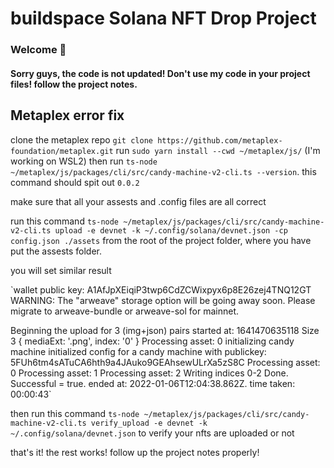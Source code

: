 # buildspace Solana NFT Drop Project
### Welcome 👋
#### Sorry guys, the code is not updated! Don't use my code in your project files! follow the project notes.

## Metaplex error fix

clone the metaplex repo `git clone https://github.com/metaplex-foundation/metaplex.git`
run `sudo yarn install --cwd ~/metaplex/js/` (I'm working on WSL2)
then run `ts-node ~/metaplex/js/packages/cli/src/candy-machine-v2-cli.ts --version`. this command should spit out `0.0.2`

make sure that all your assests and .config files are all correct

run this command `ts-node ~/metaplex/js/packages/cli/src/candy-machine-v2-cli.ts upload -e devnet -k ~/.config/solana/devnet.json -cp config.json ./assets`
from the root of the project folder, where you have put the assests folder.

you will set similar result 

`wallet public key: A1AfJpXEiqiP3twp6CdZCWixpyx6p8E26zej4TNQ12GT
WARNING: The "arweave" storage option will be going away soon. Please migrate to arweave-bundle or arweave-sol for mainnet.

Beginning the upload for 3 (img+json) pairs
started at: 1641470635118
Size 3 { mediaExt: '.png', index: '0' }
Processing asset: 0
initializing candy machine
initialized config for a candy machine with publickey: 5FUh6tm4sATuCA6hth9a4JAuko9GEAhsewULrXa5zS8C
Processing asset: 0
Processing asset: 1
Processing asset: 2
Writing indices 0-2
Done. Successful = true.
ended at: 2022-01-06T12:04:38.862Z. time taken: 00:00:43`

then run this command  `ts-node ~/metaplex/js/packages/cli/src/candy-machine-v2-cli.ts verify_upload -e devnet -k ~/.config/solana/devnet.json` to verify your nfts are uploaded or not

that's it! the rest works! follow up the project notes properly!
